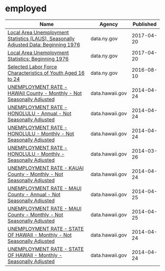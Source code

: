 # employed

Name | Agency | Published
---- | ---- | ---------
[Local Area Unemployment Statistics (LAUS), Seasonally Adjusted Data: Beginning 1976](../socrata/dh9m-5v4d.md) | data.ny.gov | 2017-04-20
[Local Area Unemployment Statistics: Beginning 1976](../socrata/5hyu-bdh8.md) | data.ny.gov | 2017-04-20
[Selected Labor Force Characteristics of Youth Aged 16 to 24](../socrata/rrw8-ncwn.md) | data.ny.gov | 2016-08-10
[UNEMPLOYMENT RATE - HAWAII County - Monthly - Not Seasonally Adjusted](../socrata/fwib-3htg.md) | data.hawaii.gov | 2014-04-24
[UNEMPLOYMENT RATE - HONOLULU - Annual - Not Seasonally Adjusted](../socrata/jgtk-zvs5.md) | data.hawaii.gov | 2014-04-24
[UNEMPLOYMENT RATE - HONOLULU - Monthly - Not Seasonally Adjusted](../socrata/8djr-dj7q.md) | data.hawaii.gov | 2014-04-24
[UNEMPLOYMENT RATE - HONOLULU - Monthly - Seasonally Adjusted](../socrata/8hbh-6di9.md) | data.hawaii.gov | 2014-03-26
[UNEMPLOYMENT RATE - KAUAI County - Monthly - Not Seasonally Adjusted](../socrata/cieb-g5na.md) | data.hawaii.gov | 2014-04-24
[UNEMPLOYMENT RATE - MAUI County - Annual - Not Seasonally Adjusted](../socrata/gydz-g9uw.md) | data.hawaii.gov | 2014-04-25
[UNEMPLOYMENT RATE - MAUI County - Monthly - Not Seasonally Adjusted](../socrata/xhzq-4bun.md) | data.hawaii.gov | 2014-04-25
[UNEMPLOYMENT RATE - STATE OF HAWAII - Monthly - Not Seasonally Adjusted](../socrata/skx5-9dam.md) | data.hawaii.gov | 2014-04-24
[UNEMPLOYMENT RATE - STATE OF HAWAII - Monthly - Seasonally Adjusted](../socrata/qxej-k2af.md) | data.hawaii.gov | 2014-04-24

